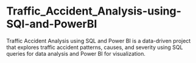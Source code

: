 # Traffic_Accident_Analysis-using-SQl-and-PowerBI
Traffic Accident Analysis using SQL and Power BI is a data-driven project that explores traffic accident patterns, causes, and severity using SQL queries for data analysis and Power BI for visualization.
